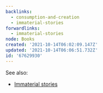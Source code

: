 ```yaml
---
backlinks:
  - consumption-and-creation
  - immaterial-stories
forwardlinks:
  - immaterial-stories
node: Books
created: '2021-10-14T06:02:09.147Z'
updated: '2021-10-14T06:06:51.732Z'
id: '67629930'
---
```

See also:

- [Immaterial stories](immaterial-stories.md) 
